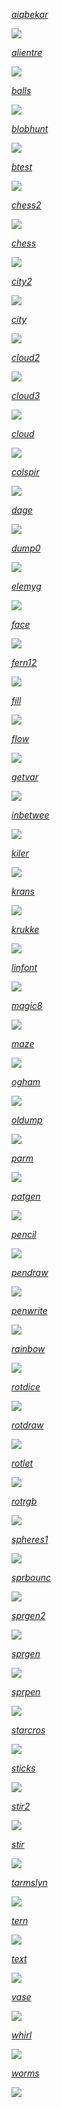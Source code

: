 [*aiqbekar*](../../programs/BAS05/aiqbekar)

![](aiqbekar.png)

[*alientre*](../../programs/BAS05/alientre)

![](alientre.png)

[*balls*](../../programs/BAS05/balls)

![](balls.png)

[*blobhunt*](../../programs/BAS05/blobhunt)

![](blobhunt.png)

[*btest*](../../programs/BAS05/btest)

![](btest.png)

[*chess2*](../../programs/BAS05/chess2)

![](chess2.png)

[*chess*](../../programs/BAS05/chess)

![](chess.png)

[*city2*](../../programs/BAS05/city2)

![](city2.png)

[*city*](../../programs/BAS05/city)

![](city.png)

[*cloud2*](../../programs/BAS05/cloud2)

![](cloud2.png)

[*cloud3*](../../programs/BAS05/cloud3)

![](cloud3.png)

[*cloud*](../../programs/BAS05/cloud)

![](cloud.png)

[*colspir*](../../programs/BAS05/colspir)

![](colspir.png)

[*dage*](../../programs/BAS05/dage)

![](dage.png)

[*dump0*](../../programs/BAS05/dump0)

![](dump0.png)

[*elemyg*](../../programs/BAS05/elemyg)

![](elemyg.png)

[*face*](../../programs/BAS05/face)

![](face.png)

[*fern12*](../../programs/BAS05/fern12)

![](fern12.png)

[*fill*](../../programs/BAS05/fill)

![](fill.png)

[*flow*](../../programs/BAS05/flow)

![](flow.png)

[*getvar*](../../programs/BAS05/getvar)

![](getvar.png)

[*inbetwee*](../../programs/BAS05/inbetwee)

![](inbetwee.png)

[*kiler*](../../programs/BAS05/kiler)

![](kiler.png)

[*krans*](../../programs/BAS05/krans)

![](krans.png)

[*krukke*](../../programs/BAS05/krukke)

![](krukke.png)

[*linfont*](../../programs/BAS05/linfont)

![](linfont.png)

[*magic8*](../../programs/BAS05/magic8)

![](magic8.png)

[*maze*](../../programs/BAS05/maze)

![](maze.png)

[*ogham*](../../programs/BAS05/ogham)

![](ogham.png)

[*oldump*](../../programs/BAS05/oldump)

![](oldump.png)

[*parm*](../../programs/BAS05/parm)

![](parm.png)

[*patgen*](../../programs/BAS05/patgen)

![](patgen.png)

[*pencil*](../../programs/BAS05/pencil)

![](pencil.png)

[*pendraw*](../../programs/BAS05/pendraw)

![](pendraw.png)

[*penwrite*](../../programs/BAS05/penwrite)

![](penwrite.png)

[*rainbow*](../../programs/BAS05/rainbow)

![](rainbow.png)

[*rotdice*](../../programs/BAS05/rotdice)

![](rotdice.png)

[*rotdraw*](../../programs/BAS05/rotdraw)

![](rotdraw.png)

[*rotlet*](../../programs/BAS05/rotlet)

![](rotlet.png)

[*rotrgb*](../../programs/BAS05/rotrgb)

![](rotrgb.png)

[*spheres1*](../../programs/BAS05/spheres1)

![](spheres1.png)

[*sprbounc*](../../programs/BAS05/sprbounc)

![](sprbounc.png)

[*sprgen2*](../../programs/BAS05/sprgen2)

![](sprgen2.png)

[*sprgen*](../../programs/BAS05/sprgen)

![](sprgen.png)

[*sprpen*](../../programs/BAS05/sprpen)

![](sprpen.png)

[*starcros*](../../programs/BAS05/starcros)

![](starcros.png)

[*sticks*](../../programs/BAS05/sticks)

![](sticks.png)

[*stir2*](../../programs/BAS05/stir2)

![](stir2.png)

[*stir*](../../programs/BAS05/stir)

![](stir.png)

[*tarmslyn*](../../programs/BAS05/tarmslyn)

![](tarmslyn.png)

[*tern*](../../programs/BAS05/tern)

![](tern.png)

[*text*](../../programs/BAS05/text)

![](text.png)

[*vase*](../../programs/BAS05/vase)

![](vase.png)

[*whirl*](../../programs/BAS05/whirl)

![](whirl.png)

[*worms*](../../programs/BAS05/worms)

![](worms.png)

